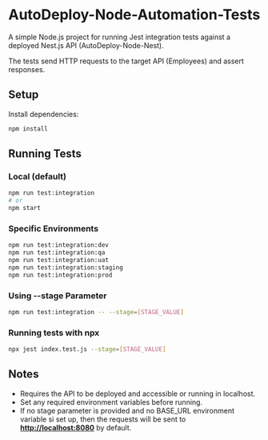 # AutoDeploy-Node-Automation-Tests

A simple Node.js project for running Jest integration tests against a deployed Nest.js API (AutoDeploy-Node-Nest).  

The tests send HTTP requests to the target API (Employees) and assert responses.

## Setup

Install dependencies:

```bash
npm install
```

## Running Tests

### Local (default)

```bash
npm run test:integration
# or
npm start
```

### Specific Environments

```bash
npm run test:integration:dev
npm run test:integration:qa
npm run test:integration:uat
npm run test:integration:staging
npm run test:integration:prod
```

### Using --stage Parameter

```bash
npm run test:integration -- --stage=[STAGE_VALUE]
```

### Running tests with npx

```bash
npx jest index.test.js --stage=[STAGE_VALUE]
```

## Notes  

- Requires the API to be deployed and accessible or running in localhost.  
- Set any required environment variables before running.
- If no stage parameter is provided and no BASE_URL environment variable si set up, then the requests will be sent to **<http://localhost:8080>** by default.
